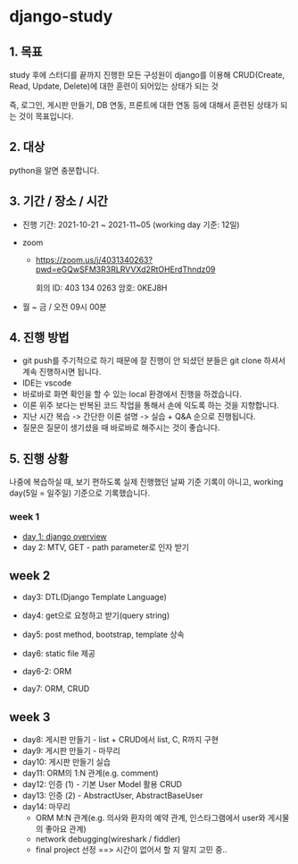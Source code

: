 # django-study





## 1. 목표

study 후에 스터디를 끝까지 진행한 모든 구성원이 django를 이용해 CRUD(Create, Read, Update, Delete)에 대한 훈련이 되어있는 상태가 되는 것

즉, 로그인, 게시판 만들기, DB 연동, 프론트에 대한 연동 등에 대해서 훈련된 상태가 되는 것이 목표입니다.



## 2. 대상

python을 알면 충분합니다.



## 3. 기간 / 장소 / 시간

- 진행 기간: 2021-10-21 ~ 2021-11~05 (working day 기준: 12일)

- zoom

  - https://zoom.us/j/4031340263?pwd=eGQwSFM3R3RLRVVXd2RtOHErdThndz09

    회의 ID: 403 134 0263
    암호: 0KEJ8H

- 월 ~ 금 / 오전 09시 00분



## 4. 진행 방법

- git push를 주기적으로 하기 때문에 잘 진행이 안 되셨던 분들은 git clone 하셔서 계속 진행하시면 됩니다.
- IDE는 vscode
- 바로바로 화면 확인을 할 수 있는 local 환경에서 진행을 하겠습니다.
- 이론 위주 보다는 반복된 코드 작업을 통해서 손에 익도록 하는 것을 지향합니다.
- 지난 시간 복습 -> 간단한 이론 설명 -> 실습 + Q&A 순으로 진행됩니다.
- 질문은 질문이 생기셨을 때 바로바로 해주시는 것이 좋습니다.



## 5. 진행 상황

나중에 복습하실 때, 보기 편하도록 실제 진행했던 날짜 기준 기록이 아니고, working day(5일 = 일주일) 기준으로 기록했습니다.

### week 1

- [day 1: django overview](day01/README.md)
- day 2: MTV, GET - path parameter로 인자 받기

## week 2

- day3: DTL(Django Template Language)
- day4: get으로 요청하고 받기(query string)
- day5: post method, bootstrap, template 상속

- day6: static file 제공
- day6-2: ORM
- day7: ORM, CRUD

## week 3

- day8: 게시판 만들기 - list + CRUD에서 list, C, R까지 구현
- day9: 게시판 만들기 - 마무리
- day10: 게시판 만들기 실습
- day11: ORM의 1:N 관계(e.g. comment)
- day12: 인증 (1) - 기본 User Model 활용 CRUD
- day13: 인증 (2) - AbstractUser, AbstractBaseUser
- day14: 마무리
  - ORM M:N 관계(e.g. 의사와 환자의 예약 관계, 인스타그램에서 user와 게시물의 좋아요 관계)
  - network debugging(wireshark / fiddler)
  - final project 선정 ==> 시간이 없어서 할 지 말지 고민 중..
